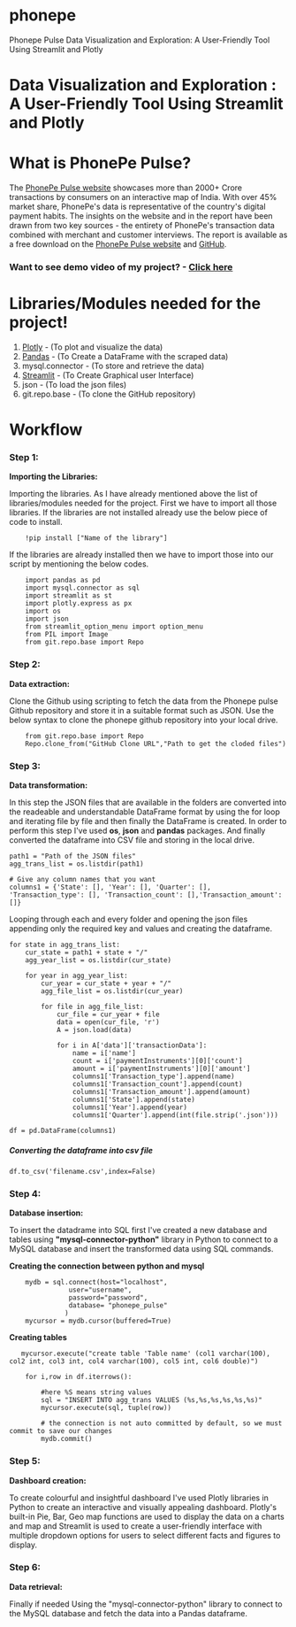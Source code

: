 # phonepe
Phonepe Pulse Data Visualization and Exploration: A User-Friendly Tool Using Streamlit and Plotly

# Data Visualization and Exploration : A User-Friendly Tool Using Streamlit and Plotly

# What is PhonePe Pulse?
  The [PhonePe Pulse website](https://www.phonepe.com/pulse/explore/transaction/2022/4/) showcases more than 2000+ Crore transactions by consumers on an interactive map of India. With over 45% market share, PhonePe's data is representative of the country's digital payment habits.
The insights on the website and in the report have been drawn from two key sources - the entirety of PhonePe's transaction data combined with merchant and customer interviews. The report is available as a free download on the [PhonePe Pulse website](https://www.phonepe.com/pulse/explore/transaction/2022/4/) and [GitHub](https://github.com/PhonePe/pulse).

### Want to see demo video of my project? - [Click here](https://www.linkedin.com/feed/update/urn:li:activity:7044603100271181824/)


# Libraries/Modules needed for the project!

 1. [Plotly](https://plotly.com/python/) - (To plot and visualize the data)
 2. [Pandas](https://pandas.pydata.org/docs/) - (To Create a DataFrame with the scraped data)
 3. mysql.connector - (To store and retrieve the data)
 4. [Streamlit](https://docs.streamlit.io/library/api-reference) - (To Create Graphical user Interface)
 5. json - (To load the json files)
 6. git.repo.base - (To clone the GitHub repository)
 
 # Workflow
 
 ### Step 1:
 
 **Importing the Libraries:**
 
   Importing the libraries. As I have already mentioned above the list of libraries/modules needed for the project. First we have to import all those libraries. If the libraries are not installed already use the below piece of code to install.

        !pip install ["Name of the library"]
    
   If the libraries are already installed then we have to import those into our script by mentioning the below codes.

        import pandas as pd
        import mysql.connector as sql
        import streamlit as st
        import plotly.express as px
        import os
        import json
        from streamlit_option_menu import option_menu
        from PIL import Image
        from git.repo.base import Repo
 
 
 ### Step 2:
 
 **Data extraction:** 

   Clone the Github using scripting to fetch the data from the Phonepe pulse Github repository and store it in a suitable format such as JSON. Use the below syntax to clone the phonepe github repository into your local drive.
    
        from git.repo.base import Repo
        Repo.clone_from("GitHub Clone URL","Path to get the cloded files")
      
 ### Step 3:
 
 **Data transformation:**
 
   In this step the JSON files that are available in the folders are converted into the readeable and understandable DataFrame format by using the for loop and iterating file by file and then finally the DataFrame is created. In order to perform this step I've used **os**, **json** and **pandas** packages. And finally converted the dataframe into CSV file and storing in the local drive.
   
   
    path1 = "Path of the JSON files"
    agg_trans_list = os.listdir(path1)

    # Give any column names that you want
    columns1 = {'State': [], 'Year': [], 'Quarter': [], 'Transaction_type': [], 'Transaction_count': [],'Transaction_amount': []}
    
    
Looping through each and every folder and opening the json files appending only the required key and values and creating the dataframe.


    for state in agg_trans_list:
        cur_state = path1 + state + "/"
        agg_year_list = os.listdir(cur_state)
    
        for year in agg_year_list:
            cur_year = cur_state + year + "/"
            agg_file_list = os.listdir(cur_year)

            for file in agg_file_list:
                cur_file = cur_year + file
                data = open(cur_file, 'r')
                A = json.load(data)

                for i in A['data']['transactionData']:
                    name = i['name']
                    count = i['paymentInstruments'][0]['count']
                    amount = i['paymentInstruments'][0]['amount']
                    columns1['Transaction_type'].append(name)
                    columns1['Transaction_count'].append(count)
                    columns1['Transaction_amount'].append(amount)
                    columns1['State'].append(state)
                    columns1['Year'].append(year)
                    columns1['Quarter'].append(int(file.strip('.json')))
                
    df = pd.DataFrame(columns1)
   
 ##### Converting the dataframe into csv file
    df.to_csv('filename.csv',index=False)

 ### Step 4:
 
 **Database insertion:**
 
   To insert the datadrame into SQL first I've created a new database and tables using **"mysql-connector-python"** library in Python to connect to a MySQL database and insert the transformed data using SQL commands.
   
   **Creating the connection between python and mysql**
   
        mydb = sql.connect(host="localhost",
                   user="username",
                   password="password",
                   database= "phonepe_pulse"
                  )
        mycursor = mydb.cursor(buffered=True)
        
   **Creating tables**
   
       mycursor.execute("create table 'Table name' (col1 varchar(100), col2 int, col3 int, col4 varchar(100), col5 int, col6 double)")

        for i,row in df.iterrows():
        
            #here %S means string values 
            sql = "INSERT INTO agg_trans VALUES (%s,%s,%s,%s,%s,%s)"
            mycursor.execute(sql, tuple(row))
            
            # the connection is not auto committed by default, so we must commit to save our changes
            mydb.commit()
    
 ### Step 5:
 
 **Dashboard creation:**
 
   To create colourful and insightful dashboard I've used Plotly libraries in Python to create an interactive and visually appealing dashboard. Plotly's built-in Pie, Bar, Geo map functions are used to display the data on a charts and map and Streamlit is used to create a user-friendly interface with multiple dropdown options for users to select different facts and figures to display.
    
 ### Step 6:
 
 **Data retrieval:**
 
   Finally if needed Using the "mysql-connector-python" library to connect to the MySQL database and fetch the data into a Pandas dataframe.



